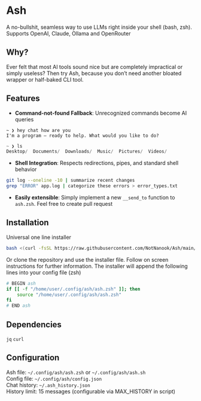 # Ash
A no-bullshit, seamless way to use LLMs right inside your shell (bash, zsh). Supports OpenAI, Claude, Ollama and OpenRouter

## Why?

Ever felt that most AI tools sound nice but are completely impractical or simply useless? Then try Ash, because you don’t need another bloated wrapper or half-baked CLI tool.

## Features

- **Command-not-found Fallback**: Unrecognized commands become AI queries

```
~ ❯ hey chat how are you
I'm a program — ready to help. What would you like to do?
```
```python
~ ❯ ls
Desktop/  Documents/  Downloads/  Music/  Pictures/  Videos/
```

- **Shell Integration**: Respects redirections, pipes, and standard shell behavior

```sh
git log --oneline -10 | summarize recent changes
grep "ERROR" app.log | categorize these errors > error_types.txt
```

- **Easily extensible**: Simply implement a new `__send_to` function to `ash.zsh`. Feel free to create pull request

## Installation
Universal one line installer
```sh
bash <(curl -fsSL https://raw.githubusercontent.com/NotNanook/Ash/main/installer.sh)
```
Or clone the repository and use the installer file. Follow on screen instructions for further information. The installer will append the following lines into your config file (zsh)
```zsh
# BEGIN ash
if [[ -f "/home/user/.config/ash/ash.zsh" ]]; then
    source "/home/user/.config/ash/ash.zsh"
fi
# END ash
```

## Dependencies
`jq`
`curl`

## Configuration
Ash file: `~/.config/ash/ash.zsh` or `~/.config/ash/ash.sh`<br>
Config file: `~/.config/ash/config.json`<br>
Chat history: `~/.ash_history.json`<br>
History limit: 15 messages (configurable via MAX_HISTORY in script)<br>
